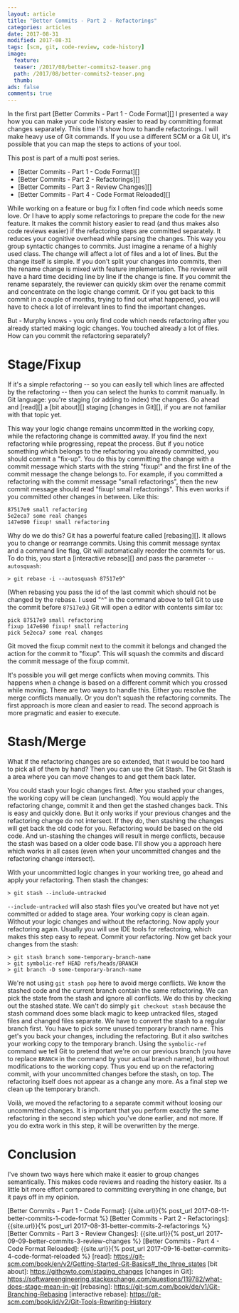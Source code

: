 ```yaml
---
layout: article
title: "Better Commits - Part 2 - Refactorings"
categories: articles
date: 2017-08-31
modified: 2017-08-31
tags: [scm, git, code-review, code-history]
image:
  feature: 
  teaser: /2017/08/better-commits2-teaser.png
  path: /2017/08/better-commits2-teaser.png
  thumb: 
ads: false
comments: true
---
```



In the first part [Better Commits - Part 1 - Code Format][] I presented a way how you can make your code history easier to read by committing format changes separately. This time I'll show how to handle refactorings. I will make heavy use of Git commands. If you use a different SCM or a Git UI, it's possible that you can map the steps to actions of your tool.

This post is part of a multi post series.

- [Better Commits - Part 1 - Code Format][]
- [Better Commits - Part 2 - Refactorings][]
- [Better Commits - Part 3 - Review Changes][]
- [Better Commits - Part 4 - Code Format Reloaded][]

While working on a feature or bug fix I often find code which needs some love. Or I have to apply some refactorings to prepare the code for the new feature. It makes the commit history easier to read (and thus makes also code reviews easier) if the refactoring steps are committed separately. It reduces your cognitive overhead while parsing the changes. This way you group syntactic changes to commits.
Just imagine a rename of a highly used class. The change will affect a lot of files and a lot of lines. But the change itself is simple. If you don't split your changes into commits, then the rename change is mixed with feature implementation. The reviewer will have a hard time deciding line by line if the change is fine. If you commit the rename separately, the reviewer can quickly skim over the rename commit and concentrate on the logic change commit. Or if you get back to this commit in a couple of months, trying to find out what happened, you will have to check a lot of irrelevant lines to find the important changes.

But - Murphy knows - you only find code which needs refactoring after you already started making logic changes. You touched already a lot of files. How can you commit the refactoring separately?

# Stage/Fixup

If it's a simple refactoring -- so you can easily tell which lines are affected by the refactoring -- then you can select the hunks to commit manually. In Git language: you're staging (or adding to index) the changes. Go ahead and [read][] a [bit about][] staging [changes in Git][], if you are not familiar with that topic yet.

This way your logic change remains uncommitted in the working copy, while the refactoring change is committed away. If you find the next refactoring while progressing, repeat the process. But if you notice something which belongs to the refactoring you already committed, you should commit a "fix-up". You do this by committing the change with a commit message which starts with the string "fixup!" and the first line of the commit message the change belongs to. For example, if you committed a refactoring with the commit message "small refactorings", then the new commit message should read "fixup! small refactorings". This even works if you committed other changes in between. Like this:

```text
87517e9 small refactoring
5e2eca7 some real changes
147e690 fixup! small refactoring
```

Why do we do this? Git has a powerful feature called [rebasing][]. It allows you to change or rearrange commits. Using this commit message syntax and a command line flag, Git will automatically reorder the commits for us. To do this, you start a [interactive rebase][] and pass the parameter `--autosquash`:

```text
> git rebase -i --autosquash 87517e9^
```

(When rebasing you pass the id of the last commit which should not be changed by the rebase. I used "^" in the command above to tell Git to use the commit before `87517e9`.) Git will open a editor with contents similar to:

```text
pick 87517e9 small refactoring
fixup 147e690 fixup! small refactoring
pick 5e2eca7 some real changes
```

Git moved the fixup commit next to the commit it belongs and changed the action for the commit to "fixup". This will squash the commits and discard the commit message of the fixup commit.

It's possible you will get merge conflicts when moving commits. This happens when a change is based on a different commit which you crossed while moving. There are two ways to handle this. Either you resolve the merge conflicts manually. Or you don't squash the refactoring commits. The first approach is more clean and easier to read. The second approach is more pragmatic and easier to execute.


# Stash/Merge
What if the refactoring changes are so extended, that it would be too hard to pick all of them by hand? Then you can use the Git Stash. The Git Stash is a area where you can move changes to and get them back later.

You could stash your logic changes first. After you stashed your changes, the working copy will be clean (unchanged). You would apply the refactoring change, commit it and then get the stashed changes back. This is easy and quickly done. But it only works if your previous changes and the refactoring change do not intersect. If they do, then stashing the changes will get back the old code for you. Refactoring would be based on the old code. And un-stashing the changes will result in merge conflicts, because the stash was based on a older code base. I'll show you a approach here which works in all cases (even when your uncommitted changes and the refactoring change intersect).

With your uncommitted logic changes in your working tree, go ahead and apply your refactoring. Then stash the changes:

```text
> git stash --include-untracked
```

`--include-untracked` will also stash files you've created but have not yet committed or added to stage area. Your working copy is clean again. Without your logic changes and without the refactoring. Now apply your refactoring again. Usually you will use IDE tools for refactoring, which makes this step easy to repeat. Commit your refactoring. Now get back your changes from the stash:

```text
> git stash branch some-temporary-branch-name
> git symbolic-ref HEAD refs/heads/BRANCH
> git branch -D some-temporary-branch-name
```

We're not using `git stash pop`  here to avoid merge conflicts. We know the stashed code and the current branch contain the same refactoring. We can pick the state from the stash and ignore all conflicts. We do this by checking out the stashed state. We can't do simply `git checkout stash` because the stash command does some black magic to keep untracked files, staged files and changed files separate. We have to convert the stash to a regular branch first. You have to pick some unused temporary branch name. This get's you back your changes, including the refactoring. But it also switches your working copy to the temporary branch. Using the `symbolic-ref` command we tell Git to pretend that we're on our previous branch (you have to replace `BRANCH` in the command by your actual branch name), but without modifications to the working copy. Thus you end up on the refactoring commit, with your uncommitted changes before the stash, on top. The refactoring itself does not appear as a change any more. As a final step we clean up the temporary branch.

Voilà, we moved the refactoring to a separate commit without loosing our uncommitted changes.
It is important that you perform exactly the same refactoring in the second step which you've done earlier, and not more. If you do extra work in this step, it will be overwritten by the merge.


# Conclusion

I've shown two ways here which make it easier to group changes semantically. This makes code reviews and reading the history easier. Its a little bit more effort compared to committing everything in one change, but it pays off in my opinion.

[Better Commits - Part 1 - Code Format]: {{site.url}}{% post_url 2017-08-11-better-commits-1-code-format %}
[Better Commits - Part 2 - Refactorings]: {{site.url}}{% post_url 2017-08-31-better-commits-2-refactorings %}
[Better Commits - Part 3 - Review Changes]: {{site.url}}{% post_url 2017-09-09-better-commits-3-review-changes %}
[Better Commits - Part 4 - Code Format Reloaded]: {{site.url}}{% post_url 2017-09-16-better-commits-4-code-format-reloaded %}
[read]: https://git-scm.com/book/en/v2/Getting-Started-Git-Basics#_the_three_states
[bit about]: https://githowto.com/staging_changes
[changes in Git]: https://softwareengineering.stackexchange.com/questions/119782/what-does-stage-mean-in-git
[rebasing]: https://git-scm.com/book/de/v1/Git-Branching-Rebasing
[interactive rebase]: https://git-scm.com/book/id/v2/Git-Tools-Rewriting-History